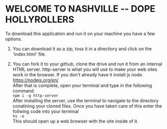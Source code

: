# WELCOME TO NASHVILLE       --        DOPE HOLLYROLLERS

To download this application and run it on your machine you have a few options.

1. You can download it as a zip, toss it in a directiory and click on the 'index.html' file.

2. You can fork it to your github, clone the drive and run it from an internal HTML server.
http-server is what you will use to make your web sites work in the browser. If you don't already have it install js node. <br> https://nodejs.org/en/ <br> After that is complete, open your terminal and type in the following command. <br>
`npm i -g http-server` <br>
After installing the server, use the terminal to navigate to the directory conatining your cloned files.  Once you have taken care of this enter the follwing code into your terminal <br>
`hs -o` <br>
This should open up a web browser with the site inside of it.